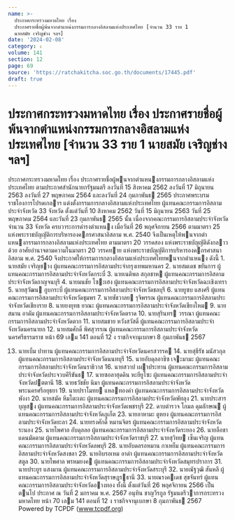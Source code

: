 ```yaml
---
name: >-
  ประกาศกระทรวงมหาดไทย เรื่อง
  ประกาศรายชื่อผู้พ้นจากตำแหน่งกรรมการกลางอิสลามแห่งประเทศไทย [จำนวน 33 ราย 1
  นายสมัย เจริญช่าง ฯลฯ]
date: '2024-02-08'
category: ง
volume: 141
section: 12
page: 69
source: 'https://ratchakitcha.soc.go.th/documents/17445.pdf'
draft: true
---
```


# ประกาศกระทรวงมหาดไทย เรื่อง ประกาศรายชื่อผู้พ้นจากตำแหน่งกรรมการกลางอิสลามแห่งประเทศไทย [จำนวน 33 ราย 1 นายสมัย เจริญช่าง ฯลฯ]

ประกาศกระทรวงมหาดไทย เรื่อง ประกาศรายชื่อผู้พนจากตําแหนงกรรมการกลางอิสลามแห่งประเทศไทย ตามประกาศสํานักนายกรัฐมนตรี ลงวันที่ 15 สิงหาคม 2562 ลงวันที่ 17 มิถุนายน 2563 ลงวันที่ 27 พฤษภาคม 2564 และลงวันที่ 24 กุมภาพันธ 2565 ประกาศพระบรมราชโองการโปรดเกลาฯ แต่งตั้งกรรมการกลางอิสลามแห่งประเทศไทย ผู้แทนคณะกรรมการอิสลามประจําจังหวัด 33 จังหวัด ตั้งแต่วันที่ 10 สิงหาคม 2562 วันที่ 15 มิถุนายน 2563 วันที่ 25 พฤษภาคม 2564 และวันที่ 23 กุมภาพันธ 2565 นั้น เนื่องจากคณะกรรมการอิสลามประจําจังหวัด จํานวน 33 จังหวัด ครบวาระการดํารงตําแหนง เมื่อวันที่ 26 พฤศจิกายน 2566 ตามมาตรา 25 แห่งพระราชบัญญัติการบริหารองคกรศาสนาอิสลาม พ.ศ. 2540 จึงเป็นเหตุให้พนจากตําแหนงกรรมการกลางอิสลามแห่งประเทศไทย ตามมาตรา 20 วรรคสอง แห่งพระราชบัญญัติดังกลาวด้วย อาศัยอํานาจตามความในมาตรา 20 วรรคทาย แห่งพระราชบัญญัติการบริหารองคกรศาสนาอิสลาม พ.ศ. 2540 จึงประกาศให้กรรมการกลางอิสลามแห่งประเทศไทยพนจากตําแหนง ดังนี้ 1. นายสมัย เจริญชาง ผู้แทนคณะกรรมการอิสลามประจํากรุงเทพมหานคร 2. นายสมเดช ขยันการ ผู้แทนคณะกรรมการอิสลามประจําจังหวัดกระบี่ 3. นายเนติพล สกุลชาห ผู้แทนคณะกรรมการอิสลามประจําจังหวัดกาญจนบุรี 4. นายมนชัย โซะเฮง ผู้แทนคณะกรรมการอิสลามประจําจังหวัดฉะเชิงเทรา 5. นายสุวัฒน กูบกระบี่ ผู้แทนคณะกรรมการอิสลามประจําจังหวัดชลบุรี 6. นายยูซบ แสงศรี ผู้แทนคณะกรรมการอิสลามประจําจังหวัดชุมพร 7. นายชัชวาลย รุจิพรรณ ผู้แทนคณะกรรมการอิสลามประจําจังหวัดเชียงราย 8. นายยงยุทธ ยาณะ ผู้แทนคณะกรรมการอิสลามประจําจังหวัดเชียงใหม 9. นายสมาน อาดัม ผู้แทนคณะกรรมการอิสลามประจําจังหวัดตราด 10. นายสุรินทร วรรณา ผู้แทนคณะกรรมการอิสลามประจําจังหวัดตาก 11. นายสมชาย หวังสวัสดิ์ ผู้แทนคณะกรรมการอิสลามประจําจังหวัดนครนายก 12. นายสมศักดิ์ พิศสุวรรณ ผู้แทนคณะกรรมการอิสลามประจําจังหวัดนครศรีธรรมราช หน้า 69 เลม 141 ตอนที่ 12 ง ราชกิจจานุเบกษา 8 กุมภาพันธ 2567

13. นายเบิ้ม ปาทาน ผู้แทนคณะกรรมการอิสลามประจําจังหวัดนครสวรรค 14. นายสุธีรัช มนัสวกุล ผู้แทนคณะกรรมการอิสลามประจําจังหวัดนนทบุรี 15. นายอับดุลอาซิซ เจะมามะ ผู้แทนคณะกรรมการอิสลามประจําจังหวัดนราธิวาส 16. นายสวาป เผาประทาน ผู้แทนคณะกรรมการอิสลามประจําจังหวัดประจวบคีรีขันธ 17. นายซอลาฮุดดิน หะยียูโซะ ผู้แทนคณะกรรมการอิสลามประจําจังหวัดปตตานี 18. นายธวัชชัย นิมา ผู้แทนคณะกรรมการอิสลามประจําจังหวัดพระนครศรีอยุธยา 19. นายปราโมทย แหลทองคํา ผู้แทนคณะกรรมการอิสลามประจําจังหวัดพังงา 20. นายสมัค หีมโตะเตะ ผู้แทนคณะกรรมการอิสลามประจําจังหวัดพัทลุง 21. นายประสาร บุญสง ผู้แทนคณะกรรมการอิสลามประจําจังหวัดเพชรบุรี 22. ดาบตํารวจ โกมล ดุมลักษณ ผู้แทนคณะกรรมการอิสลามประจําจังหวัดภูเก็ต 23. นายอาหามะ ตูหยง ผู้แทนคณะกรรมการอิสลามประจําจังหวัดยะลา 24. นายทรงศักดิ์ หมานจิตร ผู้แทนคณะกรรมการอิสลามประจําจังหวัดระนอง 25. นายไพศาล อับดุลลอ ผู้แทนคณะกรรมการอิสลามประจําจังหวัดระยอง 26. นายลือชา แดนมัดตาม ผู้แทนคณะกรรมการอิสลามประจําจังหวัดราชบุรี 27. นายสุวิทย เซ็นเจริญ ผู้แทนคณะกรรมการอิสลามประจําจังหวัดลพบุรี 28. นายอับดลรอหมาน กาเหย็ม ผู้แทนคณะกรรมการอิสลามประจําจังหวัดสงขลา 29. นายอิบรอเหม อาดํา ผู้แทนคณะกรรมการอิสลามประจําจังหวัดสตูล 30. นายไพศาล พรหมยงค ผู้แทนคณะกรรมการอิสลามประจําจังหวัดสมุทรปราการ 31. นายประยูร แสงมาน ผู้แทนคณะกรรมการอิสลามประจําจังหวัดสระบุรี 32. นายณัฐวุฒิ สันหลี ผู้แทนคณะกรรมการอิสลามประจําจังหวัดสุราษฎรธานี 33. นายณรงคเดช สุขจันทร์ ผู้แทนคณะกรรมการอิสลามประจําจังหวัดอางทอง ทั้งนี้ ตั้งแต่วันที่ 26 พฤศจิกายน 2566 เป็นตนไป ประกาศ ณ วันที่ 2 มกราคม พ.ศ. 2567 อนุทิน ชาญวีรกูล รัฐมนตรีวาการกระทรวงมหาดไทย หน้า 70 เลม 141 ตอนที่ 12 ง ราชกิจจานุเบกษา 8 กุมภาพันธ 2567 Powered by TCPDF (www.tcpdf.org)
